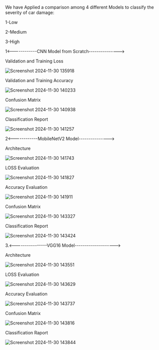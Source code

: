 
We have Applied a comparison among 4 different Models to classify the severity of car damage:

1-Low

2-Medium

3-High

1<------------CNN Model from Scratch--------------->

Validation and Training Loss 

![Screenshot 2024-11-30 135918](https://github.com/user-attachments/assets/2b6d7712-befe-4bf7-ba26-c5f0b3d61810)

Validation and Training Accuracy

![Screenshot 2024-11-30 140233](https://github.com/user-attachments/assets/2314ec67-db8a-4b72-937f-e5c730da28f8)



Confusion Matrix 

![Screenshot 2024-11-30 140938](https://github.com/user-attachments/assets/9057e83e-6ce8-4ad6-b2ca-d7e379e8fcb2)

Classification Report 

![Screenshot 2024-11-30 141257](https://github.com/user-attachments/assets/8926698c-e0da-4fe8-ab19-1d48e4e2e1f6)


2<------------MobileNetV2 Model--------------->

Architecture

![Screenshot 2024-11-30 141743](https://github.com/user-attachments/assets/6b1a697e-d692-4e9e-bef9-c94bb1e6b43f)

LOSS Evaluation

![Screenshot 2024-11-30 141827](https://github.com/user-attachments/assets/275b018f-1633-493c-b673-d4868bd7eaae)


Accuracy Evaluation

![Screenshot 2024-11-30 141911](https://github.com/user-attachments/assets/e901b3f7-8b9b-4236-9c1d-43a9b0f64755)

Confusion Matrix

![Screenshot 2024-11-30 143327](https://github.com/user-attachments/assets/170a9352-895e-4cdc-888b-c9bb60e22c88)

Classification Report

![Screenshot 2024-11-30 143424](https://github.com/user-attachments/assets/15db7b74-17f1-4fc0-9beb-6cb75dbb1de1)


3.<----------------VGG16 Model-------------------->

Architecture

![Screenshot 2024-11-30 143551](https://github.com/user-attachments/assets/7edabebf-de67-426e-908e-a37163ced2ff)

LOSS Evaluation

![Screenshot 2024-11-30 143629](https://github.com/user-attachments/assets/55565212-2f31-4a96-922c-a4e686d4a051)

Accuracy Evaluation

![Screenshot 2024-11-30 143737](https://github.com/user-attachments/assets/86f5fea6-c640-45d1-9c0a-f44d31a727b9)


Confusion Matrix

![Screenshot 2024-11-30 143816](https://github.com/user-attachments/assets/8825b58b-d319-40d7-9599-b3ae3aae06bc)


Classification Raport

![Screenshot 2024-11-30 143844](https://github.com/user-attachments/assets/e6772ba2-dde4-4600-b6c5-0fa11dcc66f3)























